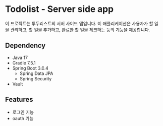 # Todolist - Server side app

이 프로젝트는 투두리스트의 서버 사이드 앱입니다. 
이 애플리케이션은 사용자가 할 일을 관리하고, 할 일을 추가하고, 완료한 할 일을 체크하는 등의 기능을 제공합니다.

## Dependency

- Java 17
- Gradle 7.5.1
- Spring Boot 3.0.4
  - Spring Data JPA
  - Spring Security
- Vault

## Features
- 로그인 기능
- oauth 기능